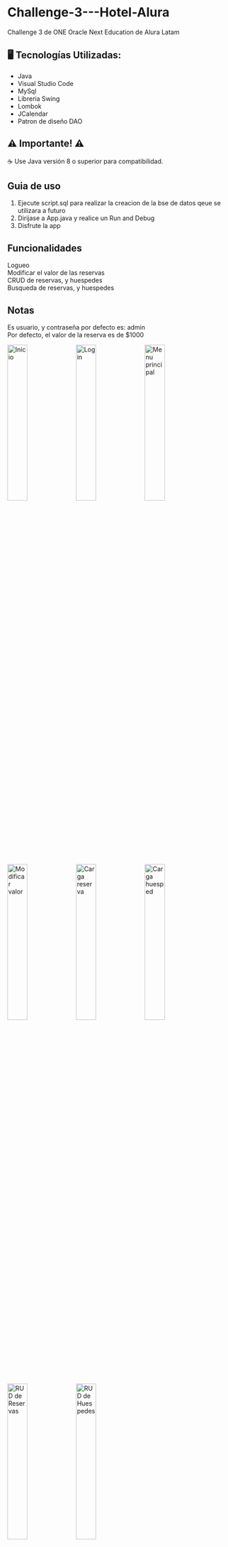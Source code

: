 # Challenge-3---Hotel-Alura
Challenge 3 de ONE Oracle Next Education de Alura Latam

## 🖥️ Tecnologías Utilizadas:
- Java
- Visual Studio Code
- MySql
- Libreria Swing
- Lombok
- JCalendar
- Patron de diseño DAO

## ⚠️ Importante! ⚠️
☕ Use Java versión 8 o superior para compatibilidad.

## Guia de uso
1. Ejecute script.sql para realizar la creacion de la bse de datos qeue se utilizara a futuro
2. Dirijase a App.java y realice un Run and Debug
3. Disfrute la app

## Funcionalidades
Logueo <br>
Modificar el valor de las reservas <br>
CRUD de reservas, y huespedes <br>
Busqueda de reservas, y huespedes <br>

## Notas
Es usuario, y contraseña por defecto es: admin <br>
Por defecto, el valor de la reserva es de $1000 <br>

<img src="MD\img1.png" width="30%" height="30%" alt="Inicio">
<img src="MD\img2.png" width="30%" height="30%" alt="Login">
<img src="MD\img3.png" width="30%" height="30%" alt="Menu principal">
<img src="MD\img4.png" width="30%" height="30%" alt="Modificar valor">
<img src="MD\img5.png" width="30%" height="30%" alt="Carga reserva">
<img src="MD\img6.png" width="30%" height="30%" alt="Carga huesped">
<img src="MD\img7.png" width="30%" height="30%" alt="RUD de Reservas">
<img src="MD\img8.png" width="30%" height="30%" alt="RUD de Huespedes">